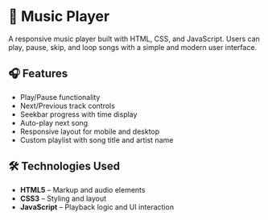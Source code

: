 
# 🎵 Music Player 

A responsive music player built with HTML, CSS, and JavaScript. Users can play, pause, skip, and loop songs with a simple and modern user interface.

## 🎧 Features

- Play/Pause functionality
- Next/Previous track controls
- Seekbar progress with time display
- Auto-play next song
- Responsive layout for mobile and desktop
- Custom playlist with song title and artist name

## 🛠️ Technologies Used

- **HTML5** – Markup and audio elements
- **CSS3** – Styling and layout
- **JavaScript** – Playback logic and UI interaction



